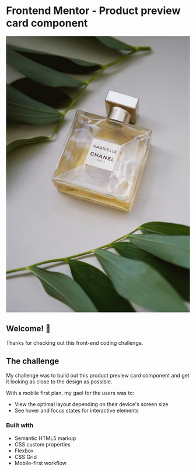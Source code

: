 # Frontend Mentor - Product preview card component

![Design preview for the Product preview card component coding challenge](./images/image-product-desktop.jpg)

## Welcome! 👋

Thanks for checking out this front-end coding challenge.

## The challenge

My challenge was to build out this product preview card component and get it looking as close to the design as possible.

With a mobile first plan, my gaol for the users was to:

- View the optimal layout depending on their device's screen size
- See hover and focus states for interactive elements

### Built with

- Semantic HTML5 markup
- CSS custom properties
- Flexbox
- CSS Grid
- Mobile-first workflow